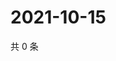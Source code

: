 # 2021-10-15

共 0 条

<!-- BEGIN WEIBO -->
<!-- 最后更新时间 Fri Oct 15 2021 07:00:41 GMT+0800 (China Standard Time) -->

<!-- END WEIBO -->
